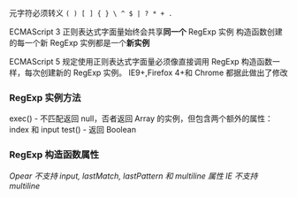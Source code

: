 元字符必须转义
`( ) [ ] { } \ ^ $ | ? * + .`

ECMAScript 3
正则表达式字面量始终会共享**同一个** RegExp 实例
构造函数创建的每一个新 RegExp 实例都是一个**新实例**

ECMAScript 5
规定使用正则表达式字面量必须像直接调用 RegExp 构造函数一样，每次创建新的 RegExp 实例。
IE9+,Firefox 4+和 Chrome 都据此做出了修改


### RegExp 实例方法
exec() - 不匹配返回 null，否者返回 Array 的实例，但包含两个额外的属性：index 和 input
test() - 返回 Boolean

### RegExp 构造函数属性
*Opear 不支持 input, lastMatch, lastPattern 和 multiline 属性*
*IE 不支持 multiline*
  


